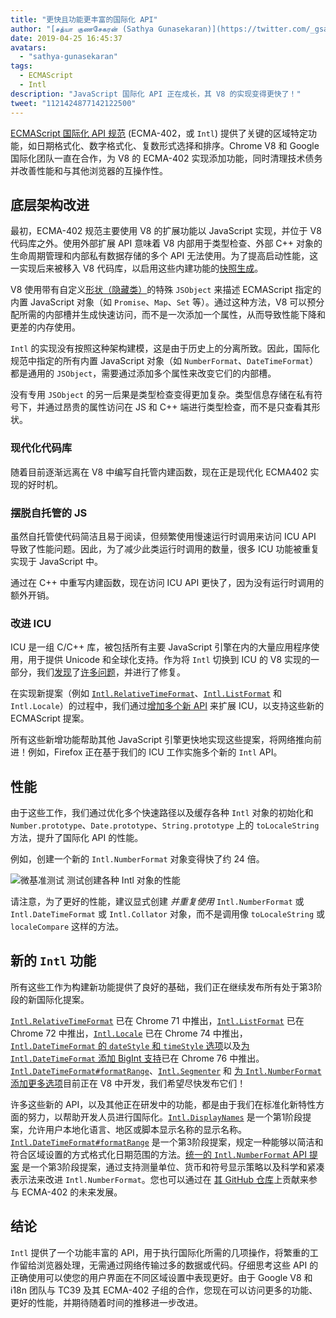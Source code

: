 ```yaml
---
title: "更快且功能更丰富的国际化 API"
author: "[சத்யா குணசேகரன் (Sathya Gunasekaran)](https://twitter.com/_gsathya)"
date: 2019-04-25 16:45:37
avatars:
  - "sathya-gunasekaran"
tags:
  - ECMAScript
  - Intl
description: "JavaScript 国际化 API 正在成长，其 V8 的实现变得更快了！"
tweet: "1121424877142122500"
---
```

[ECMAScript 国际化 API 规范](https://tc39.es/ecma402/) (ECMA-402，或 `Intl`) 提供了关键的区域特定功能，如日期格式化、数字格式化、复数形式选择和排序。Chrome V8 和 Google 国际化团队一直在合作，为 V8 的 ECMA-402 实现添加功能，同时清理技术债务并改善性能和与其他浏览器的互操作性。

<!--truncate-->
## 底层架构改进

最初，ECMA-402 规范主要使用 V8 的扩展功能以 JavaScript 实现，并位于 V8 代码库之外。使用外部扩展 API 意味着 V8 内部用于类型检查、外部 C++ 对象的生命周期管理和内部私有数据存储的多个 API 无法使用。为了提高启动性能，这一实现后来被移入 V8 代码库，以启用这些内建功能的[快照生成](/blog/custom-startup-snapshots)。

V8 使用带有自定义[形状（隐藏类）](https://mathiasbynens.be/notes/shapes-ics)的特殊 `JSObject` 来描述 ECMAScript 指定的内置 JavaScript 对象（如 `Promise`、`Map`、`Set` 等）。通过这种方法，V8 可以预分配所需的内部槽并生成快速访问，而不是一次添加一个属性，从而导致性能下降和更差的内存使用。

`Intl` 的实现没有按照这种架构建模，这是由于历史上的分离所致。因此，国际化规范中指定的所有内置 JavaScript 对象（如 `NumberFormat`、`DateTimeFormat`）都是通用的 `JSObject`，需要通过添加多个属性来改变它们的内部槽。

没有专用 `JSObject` 的另一后果是类型检查变得更加复杂。类型信息存储在私有符号下，并通过昂贵的属性访问在 JS 和 C++ 端进行类型检查，而不是只查看其形状。

### 现代化代码库

随着目前逐渐远离在 V8 中编写自托管内建函数，现在正是现代化 ECMA402 实现的好时机。

### 摆脱自托管的 JS

虽然自托管使代码简洁且易于阅读，但频繁使用慢速运行时调用来访问 ICU API 导致了性能问题。因此，为了减少此类运行时调用的数量，很多 ICU 功能被重复实现于 JavaScript 中。

通过在 C++ 中重写内建函数，现在访问 ICU API 更快了，因为没有运行时调用的额外开销。

### 改进 ICU

ICU 是一组 C/C++ 库，被包括所有主要 JavaScript 引擎在内的大量应用程序使用，用于提供 Unicode 和全球化支持。作为将 `Intl` 切换到 ICU 的 V8 实现的一部分，我们[发现](https://unicode-org.atlassian.net/browse/ICU-20140)了[许多](https://unicode-org.atlassian.net/browse/ICU-9562)[问题](https://unicode-org.atlassian.net/browse/ICU-20098)，并进行了修复。

在实现新提案（例如 [`Intl.RelativeTimeFormat`](/features/intl-relativetimeformat)、[`Intl.ListFormat`](/features/intl-listformat) 和 `Intl.Locale`）的过程中，我们通过[增加](https://unicode-org.atlassian.net/browse/ICU-13256)[多个](https://unicode-org.atlassian.net/browse/ICU-20121)[新 API](https://unicode-org.atlassian.net/browse/ICU-20342) 来扩展 ICU，以支持这些新的 ECMAScript 提案。

所有这些新增功能帮助其他 JavaScript 引擎更快地实现这些提案，将网络推向前进！例如，Firefox 正在基于我们的 ICU 工作实施多个新的 `Intl` API。

## 性能

由于这些工作，我们通过优化多个快速路径以及缓存各种 `Intl` 对象的初始化和 `Number.prototype`、`Date.prototype`、`String.prototype` 上的 `toLocaleString` 方法，提升了国际化 API 的性能。

例如，创建一个新的 `Intl.NumberFormat` 对象变得快了约 24 倍。

![[微基准测试](https://cs.chromium.org/chromium/src/v8/test/js-perf-test/Intl/constructor.js) 测试创建各种 `Intl` 对象的性能](/_img/intl/performance.svg)

请注意，为了更好的性能，建议显式创建 *并重复使用* `Intl.NumberFormat` 或 `Intl.DateTimeFormat` 或 `Intl.Collator` 对象，而不是调用像 `toLocaleString` 或 `localeCompare` 这样的方法。

## 新的 `Intl` 功能

所有这些工作为构建新功能提供了良好的基础，我们正在继续发布所有处于第3阶段的新国际化提案。

[`Intl.RelativeTimeFormat`](/features/intl-relativetimeformat) 已在 Chrome 71 中推出，[`Intl.ListFormat`](/features/intl-listformat) 已在 Chrome 72 中推出，[`Intl.Locale`](https://developer.mozilla.org/en-US/docs/Web/JavaScript/Reference/Global_Objects/Locale) 已在 Chrome 74 中推出，[`Intl.DateTimeFormat` 的 `dateStyle` 和 `timeStyle` 选项](https://github.com/tc39/proposal-intl-datetime-style)以及[为 `Intl.DateTimeFormat` 添加 BigInt 支持](https://github.com/tc39/ecma402/pull/236)已在 Chrome 76 中推出。[`Intl.DateTimeFormat#formatRange`](https://github.com/tc39/proposal-intl-DateTimeFormat-formatRange)、[`Intl.Segmenter`](https://github.com/tc39/proposal-intl-segmenter/) 和 [为 `Intl.NumberFormat` 添加更多选项](https://github.com/tc39/proposal-unified-intl-numberformat/)目前正在 V8 中开发，我们希望尽快发布它们！

许多这些新的 API，以及其他正在研发中的功能，都是由于我们在标准化新特性方面的努力，以帮助开发人员进行国际化。[`Intl.DisplayNames`](https://github.com/tc39/proposal-intl-displaynames) 是一个第1阶段提案，允许用户本地化语言、地区或脚本显示名称的显示名称。[`Intl.DateTimeFormat#formatRange`](https://github.com/fabalbon/proposal-intl-DateTimeFormat-formatRange) 是一个第3阶段提案，规定一种能够以简洁和符合区域设置的方式格式化日期范围的方法。[统一的 `Intl.NumberFormat` API 提案](https://github.com/tc39/proposal-unified-intl-numberformat) 是一个第3阶段提案，通过支持测量单位、货币和符号显示策略以及科学和紧凑表示法来改进 `Intl.NumberFormat`。您也可以通过在 [其 GitHub 仓库](https://github.com/tc39/ecma402)上贡献来参与 ECMA-402 的未来发展。

## 结论

`Intl` 提供了一个功能丰富的 API，用于执行国际化所需的几项操作，将繁重的工作留给浏览器处理，无需通过网络传输过多的数据或代码。仔细思考这些 API 的正确使用可以使您的用户界面在不同区域设置中表现更好。由于 Google V8 和 i18n 团队与 TC39 及其 ECMA-402 子组的合作，您现在可以访问更多的功能、更好的性能，并期待随着时间的推移进一步改进。
